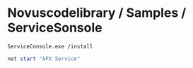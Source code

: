 # Novuscodelibrary / Samples / ServiceSonsole



```powwrshell
ServiceConsole.exe /install
```



```powershell
net start "AFX Service"
```


